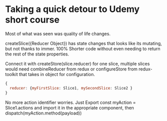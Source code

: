 # Taking a quick detour to Udemy short course

Most of what was seen was quality of life changes.

createSlice({Reducer Object}) has state changes that looks like its mutating, but not thanks to immer. 100% Shorter code without even needing to return the rest of the state properties.

Connect it with createStore(slice.reducer) for one slice, multiple slices would need combineReducer  from redux or configureStore from redux-toolkit that takes in object for configuration.

```js
{
  reducer: {myFirstSlice: Slice1, mySecondSlice: Slice2 }
}
```

No more action identifier worries. Just Export const myAction = Slice1.actions and import it in the appropriate component, then dispatch(myAction.method(payload))
